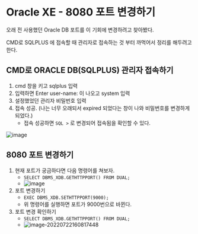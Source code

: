 # Oracle XE - 8080 포트 변경하기

 오래 전 사용했던 Oracle DB 포트를 이 기회에 변경하려고 찾아봤다.



CMD로 SQLPLUS 에 접속할 때 관리자로 접속하는 것 부터 까먹어서 정리를 해두려고 한다.





## CMD로 ORACLE DB(SQLPLUS) 관리자 접속하기



1. cmd 창을 키고 sqlplus 입력
2. 입력하면 Enter user-name: 이 나오고 system 입력
3. 설정했었던 관리자 비밀번호 입력
4. 접속 성공. (나는 너무 오래되서 expired 되었다는 창이 나와 비밀번호를 변경하게 되었다.)
   - 접속 성공하면 `SQL >` 로 변경되어 접속됨을 확인할 수 있다. 



![image](SQL_Oracle-XE_Change_Port/180383031-27636c56-7f60-4ec1-bf2c-6460e94e0a6c.png)



## 8080 포트 변경하기



1. 현재 포트가 궁금하다면 다음 명령어를 쳐보자.
   - `SELECT DBMS_XDB.GETHTTPPORT() FROM DUAL;`
   - ![image](SQL_Oracle-XE_Change_Port/180383339-e07f1334-aabf-4ac1-b39c-c951ca614c16.png)
2. 포트 변경하기
   - `EXEC DBMS_XDB.SETHTTPPORT(9000);`
   - 위 명령어를 실행하면 포트가 9000번으로 바뀐다.
3. 포트 변경 확인하기
   - `SELECT DBMS_XDB.GETHTTPPORT() FROM DUAL;`
   - ![image-20220722160817448](SQL_Oracle-XE_Change_Port/image-20220722160817448.png)